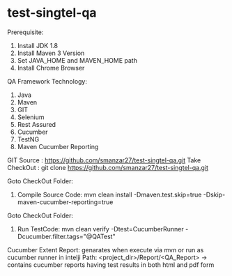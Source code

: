 # test-singtel-qa

Prerequisite:
1. Install JDK 1.8
2. Install Maven 3 Version
3. Set JAVA_HOME and MAVEN_HOME path
4. Install Chrome Browser

QA Framework Technology: 
1. Java
2. Maven
3. GIT  
4. Selenium
5. Rest Assured
6. Cucumber 
7. TestNG
8. Maven Cucumber Reporting 


GIT Source		: 	https://github.com/smanzar27/test-singtel-qa.git
Take CheckOut	: 	git clone https://github.com/smanzar27/test-singtel-qa.git


Goto CheckOut Folder:
1. Compile Source Code:		mvn clean install -Dmaven.test.skip=true -Dskip-maven-cucumber-reporting=true

Goto CheckOut Folder:
1. Run TestCode:			mvn clean verify -Dtest=CucumberRunner  -Dcucumber.filter.tags="@QATest"


Cucumber Extent Report: genarates when execute via mvn or run as cucumber runner in intelji
Path: <project_dir>/Report/<QA_Report> -> contains cucumber reports having test results in both html and pdf form
 